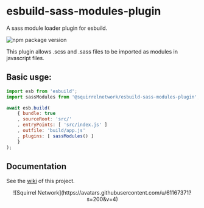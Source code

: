 # esbuild-sass-modules-plugin
A sass module loader plugin for esbuild.

![npm package version](https://img.shields.io/static/v1?label=%40squirrelnetwork%2Fesbuild-sass-modules-plugin&message=unpublished+yet&color=5AA9E6&logo=npm&logoColor=FF6392)

This plugin allows .scss and .sass files to be imported as modules in javascript
files.

## Basic usge:

```js
import esb from 'esbuild';
import sassModules from '@squirrelnetwork/esbuild-sass-modules-plugin';

await esb.build(
	{ bundle: true
	, sourceRoot: 'src/'
	, entryPoints: [ 'src/index.js' ]
	, outfile: 'build/app.js'
	, plugins: [ sassModules() ]
	}
);
```

## Documentation

See the [wiki](https://github.com/Squirrel-Network/esbuild-sass-modules-plugin/wiki/)
of this project.

[^1]: dart-sass fails to compile in tests; see [dart-sass#1692](https://github.com/sass/dart-sass/issues/1692)

<p align=center>
![Squirrel Network](https://avatars.githubusercontent.com/u/61167371?s=200&v=4)
</p>
